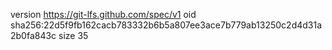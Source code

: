 version https://git-lfs.github.com/spec/v1
oid sha256:22d5f9fb162cacb783332b6b5a807ee3ace7b779ab13250c2d4d31a2b0fa843c
size 35
